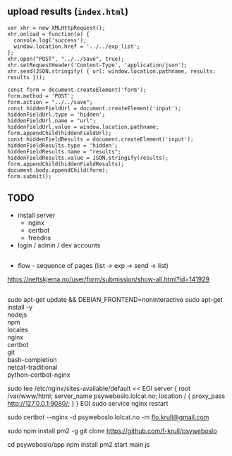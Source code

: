 ## upload results (`index.html`)

```
var xhr = new XMLHttpRequest();
xhr.onload = function(e) {
  console.log('success');
  window.location.href = '../../exp_list';
};
xhr.open("POST", "../../save", true);
xhr.setRequestHeader('Content-Type', 'application/json');
xhr.send(JSON.stringify( { url: window.location.pathname, results: results }));
```

```
const form = document.createElement('form');
form.method = 'POST';
form.action = "../../save";
const hiddenFieldUrl = document.createElement('input');
hiddenFieldUrl.type = 'hidden';
hiddenFieldUrl.name = "url";
hiddenFieldUrl.value = window.location.pathname;
form.appendChild(hiddenFieldUrl);
const hiddenFieldResults = document.createElement('input');
hiddenFieldResults.type = 'hidden';
hiddenFieldResults.name = "results";
hiddenFieldResults.value = JSON.stringify(results);
form.appendChild(hiddenFieldResults);
document.body.appendChild(form);
form.submit();
```

## TODO
  * install server
    * nginx
    * certbot
    * freedns
  * login / admin / dev accounts


## 
 * flow - sequence of pages (list -> exp -> send -> list)


https://nettskjema.no/user/form/submission/show-all.html?id=141929


##

sudo apt-get update && DEBIAN_FRONTEND=noninteractive sudo apt-get install -y \
  nodejs \
  npm \
  locales \
  nginx \
  certbot \
  git \
  bash-completion \
  netcat-traditional \
  python-certbot-nginx



sudo tee /etc/nginx/sites-available/default << EOI
server {
	root /var/www/html;
  server_name psyweboslo.lolcat.no;
  location / {
    proxy_pass http://127.0.0.1:9080/;
  }
}
EOI
sudo service nginx restart


sudo certbot --nginx -d psyweboslo.lolcat.no -m flo.krull@gmail.com



sudo npm install pm2 -g
git clone https://github.com/f-krull/psyweboslo

cd psyweboslo/app
npm install
pm2 start main.js
